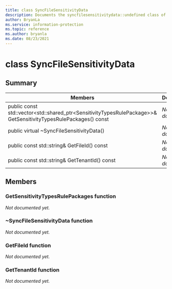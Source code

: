 ```yaml
---
title: class SyncFileSensitivityData 
description: Documents the syncfilesensitivitydata::undefined class of the Microsoft Information Protection (MIP) SDK.
author: BryanLa
ms.service: information-protection
ms.topic: reference
ms.author: bryanla
ms.date: 08/23/2021
---
```


# class SyncFileSensitivityData 
  
## Summary
 Members                        | Descriptions                                
--------------------------------|---------------------------------------------
public const std::vector\<std::shared_ptr\<SensitivityTypesRulePackage\>\>& GetSensitivityTypesRulePackages() const  | _Not yet documented._
public virtual ~SyncFileSensitivityData()  | _Not yet documented._
public const std::string& GetFileId() const  | _Not yet documented._
public const std::string& GetTenantId() const  | _Not yet documented._
  
## Members
  
### GetSensitivityTypesRulePackages function
_Not documented yet._

  
### ~SyncFileSensitivityData function
_Not documented yet._

  
### GetFileId function
_Not documented yet._

  
### GetTenantId function
_Not documented yet._
